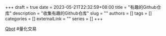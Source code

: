 +++ 
draft = true
date = 2023-05-21T22:32:59+08:00
title = "有趣的Github仓库"
description = "收集有趣的Github仓库"
slug = ""
authors = []
tags = []
categories = []
externalLink = ""
series = []
+++

[Qbot](https://github.com/UFund-Me/Qbot) #量化交易
